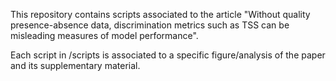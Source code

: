 This repository contains scripts associated to the article "Without quality presence-absence data, discrimination metrics such as TSS can be misleading measures of model performance".


Each script in /scripts is associated to a specific figure/analysis of the paper and its supplementary material.
